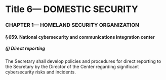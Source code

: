 
# Title 6— DOMESTIC SECURITY
### CHAPTER 1— HOMELAND SECURITY ORGANIZATION
#### § 659. National cybersecurity and communications integration center
##### (j) Direct reporting

The Secretary shall develop policies and procedures for direct reporting to the Secretary by the Director of the Center regarding significant cybersecurity risks and incidents.
